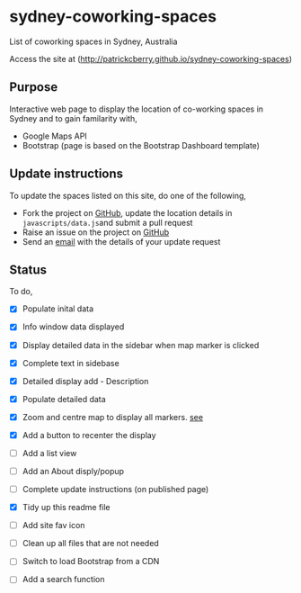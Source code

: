 # sydney-coworking-spaces
List of coworking spaces in Sydney, Australia

Access the site at (http://patrickcberry.github.io/sydney-coworking-spaces)

## Purpose
Interactive web page to display the location of co-working spaces in Sydney and 
to gain familarity with,
+ Google Maps API
+ Bootstrap (page is based on the Bootstrap Dashboard template)

## Update instructions

To update the spaces listed on this site, do one of the following,
+ Fork the project on [GitHub](https://github.com/patrickcberry/sydney-coworking-spaces), update the location details in ```javascripts/data.js```and submit a pull request
+ Raise an issue on the project on [GitHub](https://github.com/patrickcberry/sydney-coworking-spaces/issues)
+ Send an [email](https://github.com/patrickcberry) with the details of your update request

## Status

To do,
- [X] Populate inital data 
- [X] Info window data displayed
- [X] Display detailed data in the sidebar when map marker is clicked
- [X] Complete text in sidebase
- [X] Detailed display add - Description
- [X] Populate detailed data
- [X] Zoom and centre map to display all markers. [see](http://stackoverflow.com/questions/19304574/center-set-zoom-of-map-to-cover-all-visible-markers)
- [X] Add a button to recenter the display
- [ ] Add a list view
- [ ] Add an About disply/popup
- [ ] Complete update instructions (on published page)
- [X] Tidy up this readme file
- [ ] Add site fav icon
- [ ] Clean up all files that are not needed
- [ ] Switch to load Bootstrap from a CDN
- [ ] Add a search function


